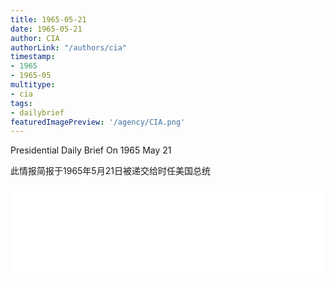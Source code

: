 ```yaml
---
title: 1965-05-21
date: 1965-05-21
author: CIA 
authorLink: "/authors/cia"
timestamp: 
- 1965
- 1965-05
multitype: 
- cia
tags: 
- dailybrief
featuredImagePreview: '/agency/CIA.png'
---
```



Presidential Daily Brief On 1965 May 21

此情报简报于1965年5月21日被递交给时任美国总统

<!--more-->





<div id="over" style="width:100%; overflow:hidden"> <iframe id="sFrame" name="sFrame" frameborder="no" border="0"  allowfullscreen marginwidth="0" scrolling="no" src = " /CIA/1965-05-21.html "  style = " position:absulute; width: 806px; top: 300;" > </iframe> </div>